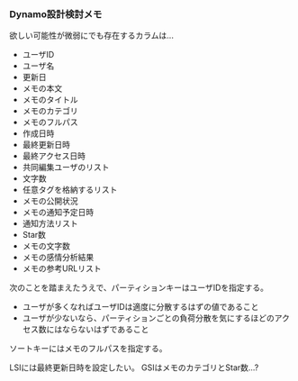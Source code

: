 ### Dynamo設計検討メモ
欲しい可能性が微弱にでも存在するカラムは...

* ユーザID
* ユーザ名
* 更新日
* メモの本文
* メモのタイトル
* メモのカテゴリ
* メモのフルパス
* 作成日時
* 最終更新日時
* 最終アクセス日時
* 共同編集ユーザのリスト
* 文字数
* 任意タグを格納するリスト
* メモの公開状況
* メモの通知予定日時
* 通知方法リスト
* Star数
* メモの文字数
* メモの感情分析結果
* メモの参考URLリスト

次のことを踏まえたうえで、パーティションキーはユーザIDを指定する。
* ユーザが多くなればユーザIDは適度に分散するはずの値であること
* ユーザが少ないなら、パーティションごとの負荷分散を気にするほどのアクセス数にはならないはずであること

ソートキーにはメモのフルパスを指定する。

LSIには最終更新日時を設定したい。
GSIはメモのカテゴリとStar数...?
